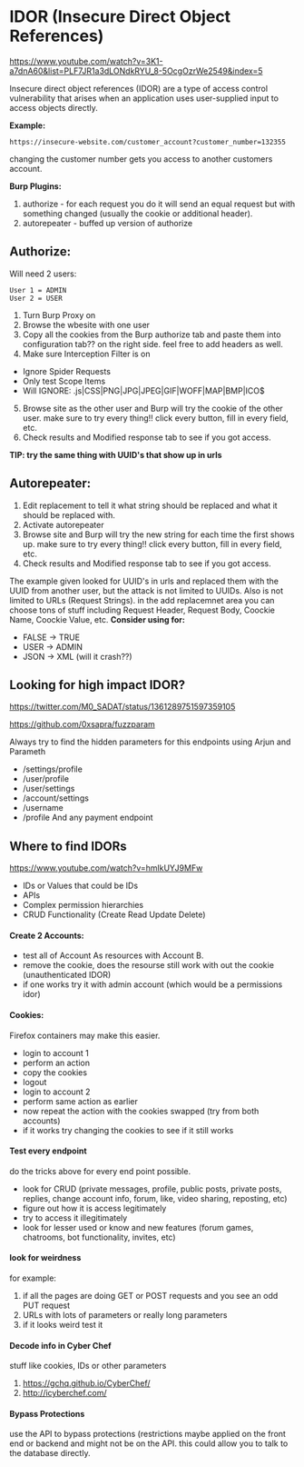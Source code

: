 # IDOR (Insecure Direct Object References)
https://www.youtube.com/watch?v=3K1-a7dnA60&list=PLF7JR1a3dLONdkRYU_8-5OcgOzrWe2549&index=5

Insecure direct object references (IDOR) are a type of access control vulnerability that arises when an application uses user-supplied input to access objects directly. 

**Example:** 
```
https://insecure-website.com/customer_account?customer_number=132355
```
changing the customer number gets you access to another customers account. 

**Burp Plugins:**
1. authorize - for each request you do it will send an equal request but with something changed (usually the cookie or additional header). 
2. autorepeater - buffed up version of authorize 


## Authorize:
Will need 2 users:
```
User 1 = ADMIN
User 2 = USER
```

1. Turn Burp Proxy on
2. Browse the wbesite with one user
3. Copy all the cookies from the Burp authorize tab and paste them into configuration tab?? on the right side. feel free to add headers as well. 
4. Make sure Interception Filter is on
  - Ignore Spider Requests
  - Only test Scope Items
  - Will IGNORE: \.js|CSS|PNG|JPG|JPEG|GIF|WOFF|MAP|BMP|ICO$
5. Browse site as the other user and Burp will try the cookie of the other user. make sure to try every thing!! click every button, fill in every field, etc. 
6. Check results and Modified response tab to see if you got access. 

**TIP: try the same thing with UUID's that show up in urls**


## Autorepeater: 
1. Edit replacement to tell it what string should be replaced and what it should be replaced with. 
2. Activate autorepeater
3. Browse site and Burp will try the new string for each time the first shows up. make sure to try every thing!! click every button, fill in every field, etc. 
4. Check results and Modified response tab to see if you got access. 

The example given looked for UUID's in urls and replaced them with the UUID from another user, but the attack is not limited to UUIDs. Also is not limited to URLs (Request Strings). in the add replacemnet area you can choose tons of stuff including Request Header, Request Body, Coockie Name, Coockie Value, etc. 
**Consider using for:**
- FALSE -> TRUE
- USER -> ADMIN
- JSON -> XML (will it crash??)






## Looking for high impact IDOR?
https://twitter.com/M0_SADAT/status/1361289751597359105

https://github.com/0xsapra/fuzzparam

Always try to find the hidden parameters for this endpoints using Arjun and Parameth
- /settings/profile
- /user/profile
- /user/settings
- /account/settings
- /username
- /profile
And any payment endpoint



## Where to find IDORs
https://www.youtube.com/watch?v=hmlkUYJ9MFw
- IDs or Values that could be IDs
- APIs
- Complex permission hierarchies
- CRUD Functionality (Create Read Update Delete)


#### Create 2 Accounts:
- test all of Account As resources with Account B.  
- remove the cookie, does the resourse still work with out the cookie (unauthenticated IDOR)
- if one works try it with admin account (which would be a permissions idor)


#### Cookies: 
Firefox containers may make this easier. 
- login to account 1
- perform an action
- copy the cookies
- logout
- login to account 2
- perform same action as earlier
- now repeat the action with the cookies swapped (try from both accounts)
- if it works try changing the cookies to see if it still works 


#### Test every endpoint
do the tricks above for every end point possible.
- look for CRUD (private messages, profile, public posts, private posts, replies, change account info, forum, like, video sharing, reposting, etc)
- figure out how it is access legitimately 
- try to access it illegitimately
- look for lesser used or know and new features (forum games, chatrooms, bot functionality, invites, etc)


#### look for weirdness
for example: 
1. if all the pages are doing GET or POST requests and you see an odd PUT request
2. URLs with lots of parameters or really long parameters
3. if it looks weird test it


#### Decode info in Cyber Chef
stuff like cookies, IDs or other parameters
1. https://gchq.github.io/CyberChef/
2. http://icyberchef.com/


#### Bypass Protections
use the API to bypass protections (restrictions maybe applied on the front end or backend and might not be on the API. this could allow you to talk to the database directly. 











